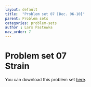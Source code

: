 ```yaml
---
layout: default
title:  "Problem set 07 [Dec. 06-10]"
parent: Problem sets
categories: problem-sets
author : Lars Pastewka
nav_order: 7
---
```


# Problem set 07 <br/> Strain

You can download this problem set [here](exercise_07_students.pdf).
